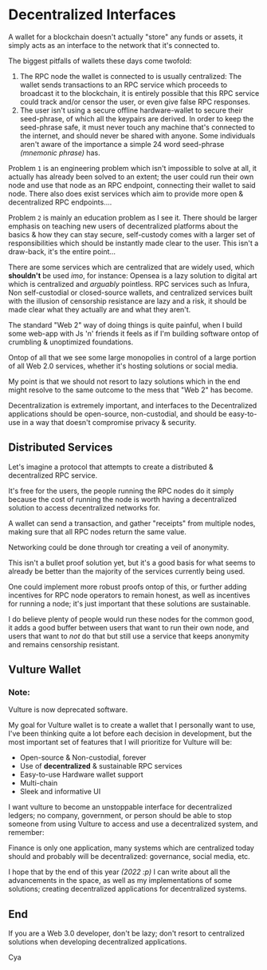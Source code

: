 # Decentralized Interfaces

A wallet for a blockchain doesn't actually "store" any funds or assets, it simply acts
as an interface to the network that it's connected to.

The biggest pitfalls of wallets these days come twofold:

1. The RPC node the wallet is connected to is usually centralized: The wallet sends
   transactions to an RPC service which proceeds to broadcast it to the blockchain,
   it is entirely possible that this RPC service could track and/or censor the user,
   or even give false RPC responses.
2. The user isn't using a secure offline hardware-wallet to secure their seed-phrase, of which all the
   keypairs are derived. In order to keep the seed-phrase safe, it must never touch any machine
   that's connected to the internet, and should never be shared with anyone. Some individuals
   aren't aware of the importance a simple 24 word seed-phrase _(mnemonic phrase)_ has.

Problem `1` is an engineering problem which isn't impossible to solve at all, it actually has already been
solved to an extent; the user could run their own node and use that node as an RPC endpoint, connecting
their wallet to said node. There also does exist services which aim to provide more open & decentralized
RPC endpoints....

Problem `2` is mainly an education problem as I see it. There should be larger emphasis on
teaching new users of decentralized platforms about the basics & how they can stay secure, self-custody comes with a larger set of responsibilities
which should be instantly made clear to the user. This isn't a draw-back, it's the entire point...

There are some services which are centralized that are widely used, which **shouldn't** be used _imo_, for instance: Opensea is a lazy solution
to digital art which is centralized and _arguably_ pointless. RPC services such as Infura, Non self-custodial or closed-source wallets, and
centralized services built with the illusion of censorship resistance are lazy and a risk, it should be made clear what they actually are and what
they aren't.

The standard "Web 2" way of doing things is quite painful, when I build some web-app with Js 'n'
friends it feels as if I'm building software ontop of crumbling & unoptimized foundations.

Ontop of all that we see some large monopolies in control of a large portion of all Web 2.0
services, whether it's hosting solutions or social media.

My point is that we should not resort to lazy solutions which in the end might resolve to the
same outcome to the mess that "Web 2" has become.

Decentralization is extremely important, and interfaces to the Decentralized applications should be open-source, non-custodial, and should be easy-to-use in a way that
doesn't compromise privacy & security.

<h2 id="distributed_services">Distributed Services</h2>

Let's imagine a protocol that attempts to create a distributed & decentralized RPC service.

It's free for the users, the people running the RPC nodes do it simply because the cost of
running the node is worth having a decentralized solution to access decentralized networks for.

A wallet can send a transaction, and gather "receipts" from multiple nodes, making sure that
all RPC nodes return the same value.

Networking could be done through tor creating a veil of anonymity.

This isn't a bullet proof solution yet, but it's a good basis for what seems to already be
better than the majority of the services currently being used.

One could implement more robust proofs ontop of this, or further adding incentives for RPC
node operators to remain honest, as well as incentives for running a node; it's just important
that these solutions are sustainable.

I do believe plenty of people would run these nodes for the common good, it adds a good buffer
between users that want to run their own node, and users that want to _not_ do that but still
use a service that keeps anonymity and remains censorship resistant.

<h2 id="vulture_wallet">Vulture Wallet</h2>

### Note:

Vulture is now deprecated software.

My goal for Vulture wallet is to create a wallet that I personally want to use, I've been
thinking quite a lot before each decision in development, but the most important set of
features that I will prioritize for Vulture will be:

- Open-source & Non-custodial, forever
- Use of **decentralized** & sustainable RPC services
- Easy-to-use Hardware wallet support
- Multi-chain
- Sleek and informative UI

I want vulture to become an unstoppable interface for decentralized ledgers; no company,
government, or person should be able to stop someone from using Vulture to access
and use a decentralized system, and remember:

Finance is only one application, many systems which are centralized today should and
probably will be decentralized: governance, social media, etc.

I hope that by the end of this year _(2022 :p)_ I can write about all the advancements in
the space, as well as my implementations of some solutions; creating decentralized applications for decentralized systems.

## End

If you are a Web 3.0 developer, don't be lazy; don't resort to centralized solutions when
developing decentralized applications.

Cya
